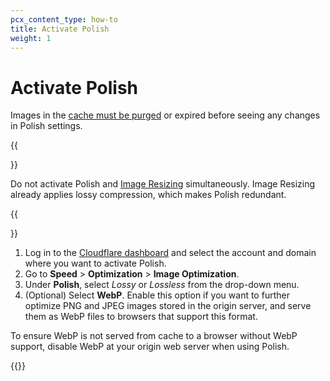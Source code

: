 ```yaml
---
pcx_content_type: how-to
title: Activate Polish
weight: 1
---
```


# Activate Polish

Images in the [cache must be purged](/cache/how-to/purge-cache/) or expired before seeing any changes in Polish settings.

{{<Aside type="warning">}}

Do not activate Polish and [Image Resizing](/images/manage-images/create-variants/) simultaneously. Image Resizing already applies lossy compression, which makes Polish redundant.

{{</Aside>}}

1. Log in to the [Cloudflare dashboard](https://dash.cloudflare.com/) and select the account and domain where you want to activate Polish.
2. Go to **Speed** > **Optimization** > **Image Optimization**.
3. Under **Polish**, select _Lossy_ or _Lossless_ from the drop-down menu.
4. (Optional) Select **WebP**. Enable this option if you want to further optimize PNG and JPEG images stored in the origin server, and serve them as WebP files to browsers that support this format.

To ensure WebP is not served from cache to a browser without WebP support, disable WebP at your origin web server when using Polish.

{{<render file="_configuration-rule-promotion.md" productFolder="rules">}}
